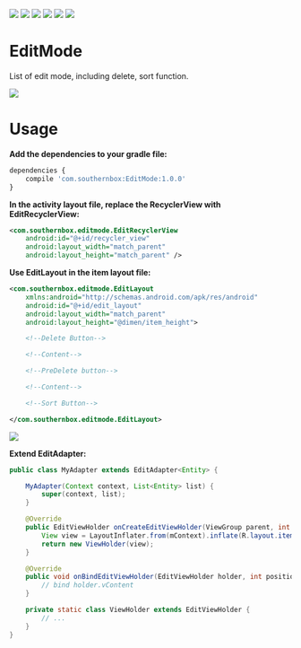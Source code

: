 [![](https://travis-ci.org/SouthernBox/EditMode.svg?branch=master)](https://travis-ci.org/SouthernBox/EditMode)
[![](https://api.bintray.com/packages/southernbox/maven/EditMode/images/download.svg)](https://bintray.com/southernbox/maven/EditMode/_latestVersion)
[![](https://img.shields.io/badge/Android%20Arsenal-EditMode-brightgreen.svg?style=flat)](https://android-arsenal.com/details/1/6415)
[![](https://img.shields.io/badge/API-15+-green.svg?style=flat)](https://android-arsenal.com/api?level=15)
[![](https://badge.juejin.im/entry/590e9c32a0bb9f00589648fb/likes.svg?style=flat)](https://juejin.im/post/590e9bb02f301e0057d366f1)
[![](https://badge.juejin.im/entry/5926aa5a44d90400640577a3/likes.svg?style=flat)](https://juejin.im/post/5926a980a0bb9f0057c718e7)

# EditMode

List of edit mode, including delete, sort function.

![](http://upload-images.jianshu.io/upload_images/1763614-d081e7328eceb664.gif?imageMogr2/auto-orient/strip)

# Usage

**Add the dependencies to your gradle file:**

```javascript
dependencies {
    compile 'com.southernbox:EditMode:1.0.0'
}
```
**In the activity layout file, replace the RecyclerView with EditRecyclerView:**

```xml
<com.southernbox.editmode.EditRecyclerView
    android:id="@+id/recycler_view"
    android:layout_width="match_parent"
    android:layout_height="match_parent" />
```

**Use EditLayout in the item layout file:**

```xml
<com.southernbox.editmode.EditLayout 
    xmlns:android="http://schemas.android.com/apk/res/android"
    android:id="@+id/edit_layout"
    android:layout_width="match_parent"
    android:layout_height="@dimen/item_height">

    <!--Delete Button-->

    <!--Content-->

    <!--PreDelete button-->

    <!--Content-->

    <!--Sort Button-->

</com.southernbox.editmode.EditLayout>
```

![](http://upload-images.jianshu.io/upload_images/1763614-eec83eb5a49a164c.png?imageMogr2/auto-orient/strip%7CimageView2/2/w/1240)

**Extend EditAdapter:**

```java
public class MyAdapter extends EditAdapter<Entity> {

    MyAdapter(Context context, List<Entity> list) {
        super(context, list);
    }

    @Override
    public EditViewHolder onCreateEditViewHolder(ViewGroup parent, int viewType) {
        View view = LayoutInflater.from(mContext).inflate(R.layout.item_list, parent, false);
        return new ViewHolder(view);
    }

    @Override
    public void onBindEditViewHolder(EditViewHolder holder, int position) {
        // bind holder.vContent
    }

    private static class ViewHolder extends EditViewHolder {
        // ...
    }
}
```
